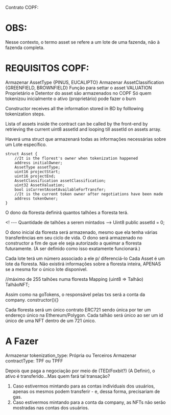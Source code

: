 Contrato COPF:

# OBS:
Nesse contexto, o termo asset se refere a um lote de uma fazenda, não à fazenda completa.

# REQUISITOS COPF:
Armazenar AssetType {PINUS, EUCALIPTO}
Armazenar AssetClassification {GREENFIELD, BROWNFIELD}
Função para settar o asset VALUATION
Proprietário e Detentor do asset são armazenados no COPF
Só quem tokenizou inicialmente o ativo (proprietário) pode fazer o burn

Constructor receives all the information stored in BD by folllowing tokenization steps.

Lista of assets inside the contract can be called by the front-end by retrieving the current uint8 assetId and looping till assetId on assets array.

Haverá uma struct que armazenará todas as informações necessárias sobre um Lote específico. 
```
struct Asset {
    //It is the florest's owner when tokenization happened
    address initialOwner;
    AssetType assetType;
    uint16 projectStart;
    uint16 projectEnd;
    AssetClassification assetClassification;
    uint32 AssetValuation;
    bool isCurrentAssetAvailableForTransfer;
    //It is the current token owner after negotiations have been made
    address tokenOwner;
}
```
O dono da floresta definirá quantos talhões a floresta terá.

<! --- Quantidade de talhões a serem mintados -->
Uint8 public assetId = 0;

O dono inicial da floresta será armazenado, mesmo que ela tenha várias transferências em seu ciclo de vida. O dono será armazenado no constructor a fim de que ele seja autorizado a queimar a floresta futuramente. (A ser definido como isso exatamente funcionará.)

Cada lote terá um número associado a ele p/ diferenciá-lo
Cada Asset é um lote da floresta. Não existirá informações sobre a floresta inteira, APENAS se a mesma for o único lote disponível.

//máximo de 255 talhões numa floresta
Mapping (uint8 => Talhão) TalhãoNFT;

Assim como na goTokens, o responsável pelas txs será a conta da company.
constructor(){}

Cada floresta será um único contrato ERC721 sendo única por ter um endereço único na Ethereum/Polygon. Cada talhão será único ao ser um id único de uma NFT dentro de um 721 único.

# A Fazer 
Armazenar tokenization_type: Própria ou Terceiros
Armazenar contractType: TPF ou TPFF

Depois que paga a negociação por meio de (TED/Foxbit?) (A Definir), o ativo é transferido...Mas quem fará tal transação?
1. Caso estivermos mintando para as contas individuais dos usuários, apenas os mesmos podem transferir - e, dessa forma, precisariam de gas. 
2. Caso estivermos mintando para a conta da company, as NFTs não serão mostradas nas contas dos usuários.
